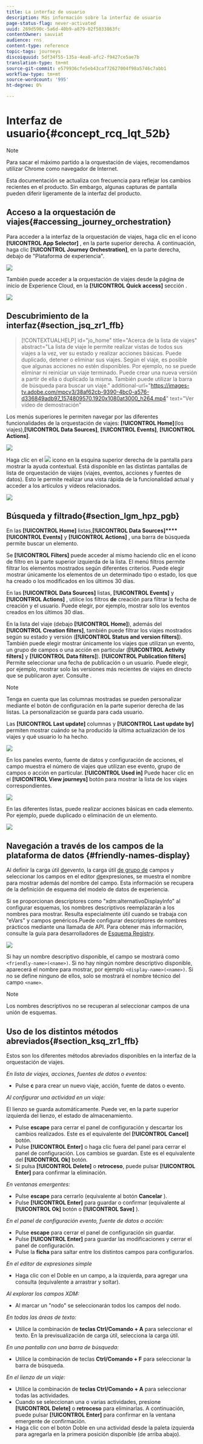 ```yaml
---
title: La interfaz de usuario
description: Más información sobre la interfaz de usuario
page-status-flag: never-activated
uuid: 269d590c-5a6d-40b9-a879-02f5033863fc
contentOwner: sauviat
audience: rns
content-type: reference
topic-tags: journeys
discoiquuid: 5df34f55-135a-4ea8-afc2-f9427ce5ae7b
translation-type: tm+mt
source-git-commit: e579936cfe5eb43caf72627004f98a5746c7abb1
workflow-type: tm+mt
source-wordcount: '995'
ht-degree: 0%

---
```



# Interfaz de usuario{#concept_rcq_lqt_52b}

>[!NOTE]
>
>Para sacar el máximo partido a la orquestación de viajes, recomendamos utilizar Chrome como navegador de Internet.
>
>Esta documentación se actualiza con frecuencia para reflejar los cambios recientes en el producto. Sin embargo, algunas capturas de pantalla pueden diferir ligeramente de la interfaz del producto.

## Acceso a la orquestación de viajes{#accessing_journey_orchestration}

Para acceder a la interfaz de la orquestación de viajes, haga clic en el icono **[!UICONTROL App Selector]** , en la parte superior derecha. A continuación, haga clic **[!UICONTROL Journey Orchestration]**, en la parte derecha, debajo de &quot;Plataforma de experiencia&quot;.

![](../assets/journey1.png)

También puede acceder a la orquestación de viajes desde la página de inicio de Experience Cloud, en la **[!UICONTROL Quick access]** sección .

![](../assets/journey1bis.png)

## Descubrimiento de la interfaz{#section_jsq_zr1_ffb}

>[!CONTEXTUALHELP]
>id="jo_home"
>title="Acerca de la lista de viajes"
>abstract="La lista de viaje le permite realizar vistas de todos sus viajes a la vez, ver su estado y realizar acciones básicas. Puede duplicado, detener o eliminar sus viajes. Según el viaje, es posible que algunas acciones no estén disponibles. Por ejemplo, no se puede eliminar ni reiniciar un viaje terminado. Puede crear una nueva versión a partir de ella o duplicado la misma. También puede utilizar la barra de búsqueda para buscar un viaje."
>additional-url="https://images-tv.adobe.com/mpcv3/38af62cb-9390-4bc0-a576-d336849adb97_1574809570.1920x1080at3000_h264.mp4" text="Ver vídeo de demostración"

Los menús superiores le permiten navegar por las diferentes funcionalidades de la orquestación de viajes: **[!UICONTROL Home]**(los viajes),**[!UICONTROL Data Sources]**, **[!UICONTROL Events]**, **[!UICONTROL Actions]**.

![](../assets/journey2.png)

Haga clic en el ![](../assets/icon-context.png) icono en la esquina superior derecha de la pantalla para mostrar la ayuda contextual. Está disponible en las distintas pantallas de lista de orquestación de viajes (viajes, eventos, acciones y fuentes de datos). Esto le permite realizar una vista rápida de la funcionalidad actual y acceder a los artículos y vídeos relacionados.

![](../assets/journey2bis.png)

## Búsqueda y filtrado{#section_lgm_hpz_pgb}

En las **[!UICONTROL Home]** listas,**[!UICONTROL Data Sources]****[!UICONTROL Events]** y **[!UICONTROL Actions]** , una barra de búsqueda permite buscar un elemento.

Se **[!UICONTROL Filters]** puede acceder al mismo haciendo clic en el icono de filtro en la parte superior izquierda de la lista. El menú filtros permite filtrar los elementos mostrados según diferentes criterios. Puede elegir mostrar únicamente los elementos de un determinado tipo o estado, los que ha creado o los modificados en los últimos 30 días.

En las **[!UICONTROL Data Sources]** listas, **[!UICONTROL Events]** y **[!UICONTROL Actions]** , utilice los filtros **de** creación para filtrar la fecha de creación y el usuario. Puede elegir, por ejemplo, mostrar solo los eventos creados en los últimos 30 días.

En la lista del viaje (debajo **[!UICONTROL Home]**), además del **[!UICONTROL Creation filters]**, también puede filtrar los viajes mostrados según su estado y versión (**[!UICONTROL Status and version filters]**). También puede elegir mostrar únicamente los viajes que utilizan un evento, un grupo de campos o una acción en particular (**[!UICONTROL Activity filters]** y **[!UICONTROL Data filters]**). **[!UICONTROL Publication filters]** Permite seleccionar una fecha de publicación o un usuario. Puede elegir, por ejemplo, mostrar solo las versiones más recientes de viajes en directo que se publicaron ayer. Consulte [](../building-journeys/using-the-journey-designer.md).

>[!NOTE]
>
>Tenga en cuenta que las columnas mostradas se pueden personalizar mediante el botón de configuración en la parte superior derecha de las listas. La personalización se guarda para cada usuario.

Las **[!UICONTROL Last update]** columnas y **[!UICONTROL Last update by]** permiten mostrar cuándo se ha producido la última actualización de los viajes y qué usuario lo ha hecho.

![](../assets/journey74.png)

En los paneles evento, fuente de datos y configuración de acciones, el campo muestra el número de viajes que utilizan ese evento, grupo de campos o acción en particular. **[!UICONTROL Used in]** Puede hacer clic en el **[!UICONTROL View journeys]** botón para mostrar la lista de los viajes correspondientes.

![](../assets/journey3bis.png)

En las diferentes listas, puede realizar acciones básicas en cada elemento. Por ejemplo, puede duplicado o eliminación de un elemento.

![](../assets/journey4.png)

## Navegación a través de los campos de la plataforma de datos {#friendly-names-display}

Al definir la carga útil [de](../event/defining-the-payload-fields.md)evento, la carga útil [de grupo de](../datasource/field-groups.md) campos y seleccionar los campos en el editor [de](../expression/expressionadvanced.md)expresiones, se muestra el nombre para mostrar además del nombre del campo. Esta información se recupera de la definición de esquema del modelo de datos de experiencia.

Si se proporcionan descriptores como &quot;xdm:alternativoDisplayInfo&quot; al configurar esquemas, los nombres descriptivos reemplazarán a los nombres para mostrar. Resulta especialmente útil cuando se trabaja con &quot;eVars&quot; y campos genéricos.Puede configurar descriptores de nombres prácticos mediante una llamada de API. Para obtener más información, consulte la guía para desarrolladores de [Esquema Registry](https://docs.adobe.com/content/help/en/experience-platform/xdm/api/getting-started.html).

![](../assets/xdm-from-descriptors.png)

Si hay un nombre descriptivo disponible, el campo se mostrará como `<friendly-name>(<name>)`. Si no hay ningún nombre descriptivo disponible, aparecerá el nombre para mostrar, por ejemplo `<display-name>(<name>)`. Si no se define ninguno de ellos, solo se mostrará el nombre técnico del campo `<name>`.

>[!NOTE]
>
>Los nombres descriptivos no se recuperan al seleccionar campos de una unión de esquemas.

## Uso de los distintos métodos abreviados{#section_ksq_zr1_ffb}

Estos son los diferentes métodos abreviados disponibles en la interfaz de la orquestación de viajes.

_En lista de viajes, acciones, fuentes de datos o eventos:_

* Pulse **c** para crear un nuevo viaje, acción, fuente de datos o evento.

_Al configurar una actividad en un viaje:_

El lienzo se guarda automáticamente. Puede ver, en la parte superior izquierda del lienzo, el estado de almacenamiento.

* Pulse **escape** para cerrar el panel de configuración y descartar los cambios realizados. Este es el equivalente del **[!UICONTROL Cancel]** botón.
* Pulse **[!UICONTROL Enter]** o haga clic fuera del panel para cerrar el panel de configuración. Los cambios se guardan. Este es el equivalente del **[!UICONTROL Ok]** botón.
* Si pulsa **[!UICONTROL Delete]** o **retroceso**, puede pulsar **[!UICONTROL Enter]** para confirmar la eliminación.

_En ventanas emergentes:_

* Pulse **escape** para cerrarlo (equivalente al botón **Cancelar** ).
* Pulse **[!UICONTROL Enter]** para guardar o confirmar (equivalente al **[!UICONTROL Ok]** botón o **[!UICONTROL Save]** ).

_En el panel de configuración evento, fuente de datos o acción:_

* Pulse **escape** para cerrar el panel de configuración sin guardar.
* Pulse **[!UICONTROL Enter]** para guardar las modificaciones y cerrar el panel de configuración.
* Pulse la **ficha** para saltar entre los distintos campos para configurarlos.

_En el editor de expresiones simple_

* Haga clic con el Doble en un campo, a la izquierda, para agregar una consulta (equivalente a arrastrar y soltar).

_Al explorar los campos XDM:_

* Al marcar un &quot;nodo&quot; se seleccionarán todos los campos del nodo.

_En todas las áreas de texto:_

* Utilice la combinación de **teclas Ctrl/Comando + A** para seleccionar el texto. En la previsualización de carga útil, selecciona la carga útil.

_En una pantalla con una barra de búsqueda:_

* Utilice la combinación de teclas **Ctrl/Comando + F** para seleccionar la barra de búsqueda.

_En el lienzo de un viaje:_

* Utilice la combinación de **teclas Ctrl/Comando + A** para seleccionar todas las actividades.
* Cuando se seleccionan una o varias actividades, presione **[!UICONTROL Delete]** o **retroceso** para eliminarlas. A continuación, puede pulsar **[!UICONTROL Enter]** para confirmar en la ventana emergente de confirmación.
* Haga clic con el botón Doble en una actividad desde la paleta izquierda para agregarla en la primera posición disponible (de arriba abajo).
